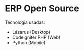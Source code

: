 # ERP Open Source

Tecnologia usadas:
- Lázarus (Desktop) 
- Codeigniter PHP (Web) 
- Python (Mobile)
